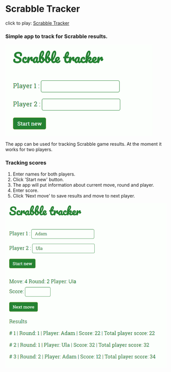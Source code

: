 # Scrabble Tracker
click to play: [Scrabble Tracker](https://htmlpreview.github.io/?https://github.com/adamgolubowski/scrabble-tracker/blob/master/st.html)
### Simple app to track for Scrabble results.


![start](https://github.com/adamgolubowski/scrabble-tracker/raw/master/sc-start.PNG)


The app can be used for tracking Scrabble game results. At the moment it works for two players. 

### Tracking scores
1. Enter names for both players. 
2. Click 'Start new' button.
3. The app will put information about current move, round and player. 
4. Enter score. 
5. Click 'Next move' to save results and move to next player.


![results](https://github.com/adamgolubowski/scrabble-tracker/raw/master/sc-results.PNG)
